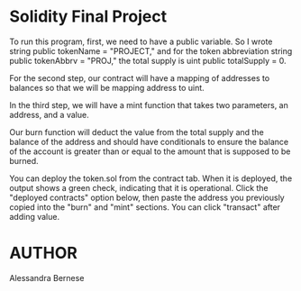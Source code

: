 # Solidity Final Project
To run this program, first, we need to have a public variable. So I wrote string public tokenName = "PROJECT," and for the token abbreviation string public tokenAbbrv = "PROJ," the total supply is uint public totalSupply = 0. 

For the second step, our contract will have a mapping of addresses to balances so that we will be mapping address to uint. 

In the third step, we will have a mint function that takes two parameters, an address, and a value. 
 
Our burn function will deduct the value from the total supply and the balance of the address and should have conditionals to ensure the balance of the account is greater than or equal to the amount that is supposed to be burned.

You can deploy the token.sol from the contract tab. When it is deployed, the output shows a green check, indicating that it is operational. Click the "deployed contracts" option below, then paste the address you previously copied into the "burn" and "mint" sections. You can click "transact" after adding value.

# AUTHOR
Alessandra Bernese
